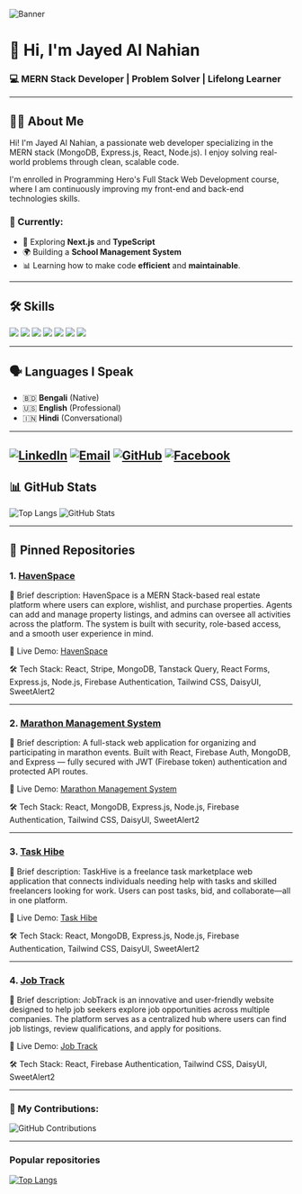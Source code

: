 ![Banner](https://i.ibb.co/277zdLjh/final-2.jpg)

# 👋 Hi, I'm Jayed Al Nahian  
### 💻 MERN Stack Developer | Problem Solver | Lifelong Learner

---

## 👨‍💻 About Me

Hi! I'm Jayed Al Nahian, a passionate web developer specializing in the MERN stack (MongoDB, Express.js, React, Node.js). I enjoy solving real-world problems through clean, scalable code.

I'm enrolled in Programming Hero's Full Stack Web Development course, where I am continuously improving my front-end and back-end technologies skills.

### 🌱 Currently:
- 🚀 Exploring **Next.js** and **TypeScript**
- 🌍 Building a **School Management System**
- 📊 Learning how to make code **efficient** and **maintainable**.

---

## 🛠️ Skills

<p align="left">
  <img src="https://img.shields.io/badge/React-61DAFB?logo=react&logoColor=white&style=for-the-badge" />
  <img src="https://img.shields.io/badge/Node.js-339933?logo=node.js&logoColor=white&style=for-the-badge" />
  <img src="https://img.shields.io/badge/Express.js-000000?logo=express&logoColor=white&style=for-the-badge" />
  <img src="https://img.shields.io/badge/MongoDB-47A248?logo=mongodb&logoColor=white&style=for-the-badge" />
  <img src="https://img.shields.io/badge/Tailwind_CSS-38B2AC?logo=tailwind-css&logoColor=white&style=for-the-badge" />
  <img src="https://img.shields.io/badge/Firebase-FFCA28?logo=firebase&logoColor=white&style=for-the-badge" />
  <img src="https://img.shields.io/badge/Git-F05032?logo=git&logoColor=white&style=for-the-badge" />
</p>

---

## 🗣️ Languages I Speak

- 🇧🇩 **Bengali** (Native)
- 🇺🇸 **English** (Professional)
- 🇮🇳 **Hindi** (Conversational)

---

[![LinkedIn](https://img.shields.io/badge/LinkedIn-blue?style=for-the-badge&logo=linkedin&logoColor=white)](https://www.linkedin.com/in/jayed-al-nahian-83b369317/)
[![Email](https://img.shields.io/badge/Gmail-D14836?style=for-the-badge&logo=gmail&logoColor=white)](mailto:jnahian752@gmail.com)
[![GitHub](https://img.shields.io/badge/GitHub-100000?style=for-the-badge&logo=github&logoColor=white)](https://github.com/jayedalnahian)
[![Facebook](https://img.shields.io/badge/Facebook-1877F2?style=for-the-badge&logo=facebook&logoColor=white)](https://www.facebook.com/nahianlatsgo/)
---

## 📊 GitHub Stats
![Top Langs](https://github-readme-stats.vercel.app/api/top-langs/?username=jayedalnahian&layout=compact&theme=radical)
![GitHub Stats](https://github-readme-stats.vercel.app/api?username=jayedalnahian&show_icons=true&theme=radical)


---

## 📌 Pinned Repositories

### 1. [HavenSpace](https://github.com/jayedalnahian/HavenSpace)
📝 Brief description: HavenSpace is a MERN Stack-based real estate platform where users can explore, wishlist, and purchase properties. Agents can add and manage property listings, and admins can oversee all activities across the platform. The system is built with security, role-based access, and a smooth user experience in mind.

🚀 Live Demo: [HavenSpace](https://explore-email-password-a-801d9.web.app/)

🛠️ Tech Stack: React, Stripe, MongoDB, Tanstack Query, React Forms, Express.js, Node.js, Firebase Authentication, Tailwind CSS, DaisyUI, SweetAlert2

---

### 2. [Marathon Management System](https://github.com/jayedalnahian/b11-a11)
📝 Brief description: A full-stack web application for organizing and participating in marathon events. Built with React, Firebase Auth, MongoDB, and Express — fully secured with JWT (Firebase token) authentication and protected API routes.

🚀 Live Demo: [Marathon Management System](https://b11a11-client-side.web.app/)

🛠️ Tech Stack: React, MongoDB, Express.js, Node.js, Firebase Authentication, Tailwind CSS, DaisyUI, SweetAlert2

---

### 3. [Task Hibe](https://github.com/jayedalnahian/b11-a9)
📝 Brief description: TaskHive is a freelance task marketplace web application that connects individuals needing help with tasks and skilled freelancers looking for work. Users can post tasks, bid, and collaborate—all in one platform.

🚀 Live Demo: [Task Hibe](https://b11a10.web.app/)

🛠️ Tech Stack: React, MongoDB, Express.js, Node.js, Firebase Authentication, Tailwind CSS, DaisyUI, SweetAlert2

---

### 4. [Job Track](https://github.com/jayedalnahian/b11-a10)
📝 Brief description: JobTrack is an innovative and user-friendly website designed to help job seekers explore job opportunities across multiple companies. The platform serves as a centralized hub where users can find job listings, review qualifications, and apply for positions.

🚀 Live Demo: [Job Track](https://jobtrack-hibiscus.netlify.app/)

🛠️ Tech Stack: React, Firebase Authentication, Tailwind CSS, DaisyUI, SweetAlert2

---

### 🌱 My Contributions:
![GitHub Contributions](https://github-readme-activity-graph.vercel.app/graph?username=jayedalnahian&theme=github)

---

### Popular repositories
[![Top Langs](https://github-readme-stats.vercel.app/api/top-langs/?username=jayedalnahian&layout=compact&exclude_repo=repo1,repo2&hide=html,css)](https://github.com/jayedalnahian)
